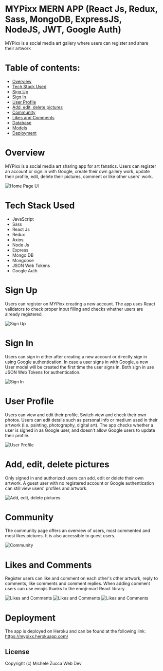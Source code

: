 # MYPixx MERN APP (React Js, Redux, Sass, MongoDB, ExpressJS, NodeJS, JWT, Google Auth)
MYPixx is a social media art gallery where users can register and share their artwork

# Table of contents:

- [Overview](#overview)
- [Tech Stack Used](#tech-stack-used)
- [Sign Up](#sign-up)
- [Sign In](#sign-in)
- [User Profile](#user-profile)
- [Add, edit, delete pictures](#add-edit-delete-pictures)
- [Community](#community)
- [Likes and Comments](#likes-and-comments)
- [Database](#database)
- [Models](#models)
- [Deployment](#deployment)


# Overview
MYPixx is a social media art sharing app for art fanatics. Users can register an account or sign in with Google, create their own gallery work, update their profile, edit, delete their pictures, comment or like other users' work.

![Home Page UI](./readme-imgs/mypixx_home.png)

# Tech Stack Used
- JavaScript 
- Sass
- React Js 
- Redux
- Axios
- Node Js
- Express
- Mongo DB
- Mongoose
- JSON Web Tokens
- Google Auth

# Sign Up
Users can register on MYPixx creating a new account. The app uses React validators to check proper input filling and checks whether users are already registered. 

![Sign Up](./readme-imgs/mypixx_register.png)

# Sign In
Users can sign in either after creating a new account or directly sign in using Google authentication. In case a user signs in with Google, a new User model will be created the first time the user signs in. Both sign in use JSON Web Tokens for authentication.

![Sign In](./readme-imgs/mypixx_login.png)

# User Profile
Users can view and edit their profile, Switch view and check their own photos. Users can edit details such as personal info or medium used in their artwork (i.e. painting, photography, digital art). The app checks whether a user is signed in as Google user, and doesn't allow Google users to update their profile.

![User Profile](./readme-imgs/mypixx_user.png)

# Add, edit, delete pictures
Only signed in and authorized users can add, edit or delete their own artwork. A guest user with no registered account or Google authentication can still view users' profiles and artwork.

![Add, edit, delete pictures](./readme-imgs/mypixx_viewphoto.png)

# Community
The community page offers an overview of users, most commented and most likes pictures. It is also accessible to guest users.

![Community](./readme-imgs/mypixx_community.png)

# Likes and Comments
Register users can like and comment on each other's other artwork, reply to comments, like comments and comment replies. When adding comment users can use emojis thanks to the emoji-mart React library.

![Likes and Comments](./readme-imgs/mypixx_comments.png)
![Likes and Comments](./readme-imgs/mypixx_emoji.png)
![Likes and Comments](./readme-imgs/mypixx_likes.png)

# Deployment
The app is deployed on Heroku and can be found at the following link: https://mypixx.herokuapp.com/

## License
Copyright (c) Michele Zucca Web Dev
